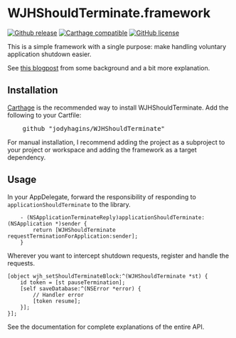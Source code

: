 
# WJHShouldTerminate.framework

[![Github release](https://badge.fury.io/gh/jodyhagins%2FWJHShouldTerminate.svg)](https://github.com/jodyhagins/WJHShouldTerminate/releases) [![Carthage compatible](https://img.shields.io/badge/Carthage-compatible-4BC51D.svg?style=flat)](https://github.com/Carthage/Carthage) [![GitHub license](https://img.shields.io/badge/license-MIT-lightgrey.svg)](https://raw.githubusercontent.com/jodyhagins/WJHShouldTerminate/master/LICENSE.md)

This is a simple framework with a single purpose: make handling voluntary application shutdown easier.

See [this blogpost](http://cocoaandgrits.blogspot.com/2015/09/delayed-shutdown-aka-handling.html) from some background and a bit more explanation.

## Installation
[Carthage](https://github.com/carthage/carthage) is the recommended way to install WJHShouldTerminate.  Add the following to your Cartfile:

<pre>    github "jodyhagins/WJHShouldTerminate"</pre>

For manual installation, I recommend adding the project as a subproject to your project or workspace and adding the framework as a target dependency.
 
## Usage 

In your AppDelegate, forward the responsibility of responding to `applicationShouldTerminate` to the library.

```
    - (NSApplicationTerminateReply)applicationShouldTerminate:(NSApplication *)sender {
        return [WJHShouldTerminate requestTerminationForApplication:sender];
    }
```

Wherever you want to intercept shutdown requests, register and handle the requests.

    [object wjh_setShouldTerminateBlock:^(WJHShouldTerminate *st) {
        id token = [st pauseTermination];
        [self saveDatabase:^(NSError *error) {
            // Handler error
            [token resume];
        }];
    }];

See the documentation for complete explanations of the entire API.
 
